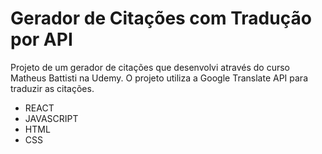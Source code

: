 # Gerador de Citações com Tradução por API

Projeto de um gerador de citações que desenvolvi através do curso Matheus Battisti na Udemy. O projeto utiliza a Google Translate API para traduzir as citações.

- REACT
- JAVASCRIPT
- HTML
- CSS




